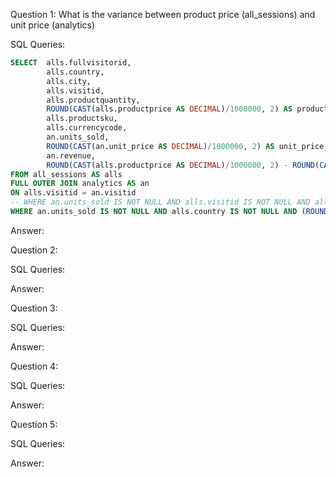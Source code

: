 Question 1: What is the variance between product price (all_sessions) and unit price (analytics)

SQL Queries:
```sql
SELECT 	alls.fullvisitorid, 
		alls.country, 
		alls.city, 
		alls.visitid,
		alls.productquantity,
		ROUND(CAST(alls.productprice AS DECIMAL)/1000000, 2) AS product_price_clean,
		alls.productsku,
		alls.currencycode,
		an.units_sold,
		ROUND(CAST(an.unit_price AS DECIMAL)/1000000, 2) AS unit_price_clean,
		an.revenue, 
		ROUND(CAST(alls.productprice AS DECIMAL)/1000000, 2) - ROUND(CAST(an.unit_price AS DECIMAL)/1000000, 2) AS price_variance
FROM all_sessions AS alls
FULL OUTER JOIN analytics AS an
ON alls.visitid = an.visitid
-- WHERE an.units_sold IS NOT NULL AND alls.visitid IS NOT NULL AND alls.country IS NOT NULL
WHERE an.units_sold IS NOT NULL AND alls.country IS NOT NULL AND (ROUND(CAST(alls.productprice AS DECIMAL)/1000000, 2) - ROUND(CAST(an.unit_price AS DECIMAL)/1000000, 2) = 0)
```
Answer: 



Question 2: 

SQL Queries:

Answer:



Question 3: 

SQL Queries:

Answer:



Question 4: 

SQL Queries:

Answer:



Question 5: 

SQL Queries:

Answer:
